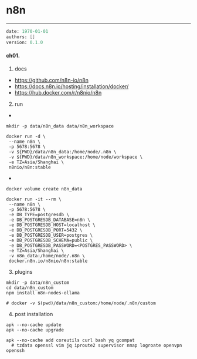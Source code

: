 # n8n
---
```meta
date: 1970-01-01
authors: []
version: 0.1.0
```


#### ch01. 
1. docs
- https://github.com/n8n-io/n8n
- https://docs.n8n.io/hosting/installation/docker/
- https://hub.docker.com/r/n8nio/n8n

2. run
- 
```
mkdir -p data/n8n_data data/n8n_workspace

docker run -d \
 --name n8n \
 -p 5678:5678 \
 -v ${PWD}/data/n8n_data:/home/node/.n8n \
 -v ${PWD}/data/n8n_workspace:/home/node/workspace \
 -e TZ=Asia/Shanghai \
 n8nio/n8n:stable
```

- 
```
docker volume create n8n_data

docker run -it --rm \
 --name n8n \
 -p 5678:5678 \
 -e DB_TYPE=postgresdb \
 -e DB_POSTGRESDB_DATABASE=n8n \
 -e DB_POSTGRESDB_HOST=localhost \
 -e DB_POSTGRESDB_PORT=5432 \
 -e DB_POSTGRESDB_USER=postgres \
 -e DB_POSTGRESDB_SCHEMA=public \
 -e DB_POSTGRESDB_PASSWORD=<POSTGRES_PASSWORD> \
 -e TZ=Asia/Shanghai \
 -v n8n_data:/home/node/.n8n \
 docker.n8n.io/n8nio/n8n:stable
```

3. plugins
```
mkdir -p data/n8n_custom
cd data/n8n_custom
npm install n8n-nodes-ollama

# docker -v $(pwd)/data/n8n_custom:/home/node/.n8n/custom
```

4. post installation
```
apk --no-cache update
apk --no-cache upgrade

apk --no-cache add coreutils curl bash yq gcompat
  # tzdata openssl vim jq iproute2 supervisor nmap logroate openvpn openssh
```
